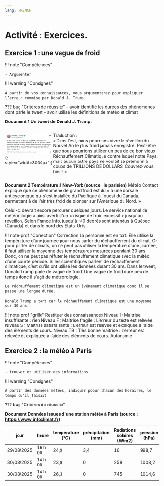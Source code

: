 ```yaml
---
lang: FRENCH
---
```



# Activité : Exercices.

<div markdown style="page-break-after: always;">
    
## Exercice 1 : une vague de froid
!!! note "Compétences"

    - Argumenter 

!!! warning "Consignes"

    À partir de vos connaissances, vous argumenterez pour expliquer l’erreur commise par Donald J. Trump.
    
??? bug "Critères de réussite"
    - avoir identifié les durées des phénomènes dont parle le tweet
    - avoir utilisé les définitions de météo et climat




**Document 1 Un tweet de Donald J. Trump.**

<div markdown style="display: flex; flex-direction:row" > 


![](Pictures/tweetTrump.png){: style="width:3000px";} 

Traduction :  
« Dans l’est, nous pourrions vivre le réveillon du Nouvel An le plus froid jamais enregistré. Peut-être que nous pourrions utiliser un peu de ce bon vieux Réchauffement Climatique contre lequel notre Pays, mais aucun autre pays ne voulait se prémunir à coups de TRILLIONS DE DOLLARS. Couvrez-vous bien ! »

</div>

**Document 2 Température à New-York (source : le parisien)**
Météo Contact explique que ce phénomène de grand froid est dû « à une dorsale anticyclonique qui s'est installée du Pacifique à l'ouest du Canada, permettant à de l'air très froid de plonger sur l'Amérique du Nord. »

Celui-ci devrait encore perdurer quelques jours. Le service national de météorologie a ainsi averti d'un « risque de froid excessif » jusqu'au réveillon. Selon France Info, jusqu'à -40 degrés sont attendus à Québec (Canada) et dans le nord des États-Unis.


!!! note-prof "Correction"
    Correction 
    La personne est en tort. Elle utilise la température d’une journée pour nous parler du réchauffement du climat. Or pour parler de climats, on ne peut pas utiliser la température d’une journée, il faut utiliser la moyenne des températures mesurées pendant 30 ans. Donc, on ne peut pas réfuter le réchauffement climatique avec la météo d’une courte période. Si les scientifiques parlent de réchauffement climatique, c’est qu’ils ont utilisé les données durant 30 ans.
    Dans le tweet, Donald Trump parle de vague de froid. Une vague de froid dure peu de temps donc il s'agit de météorologie.

    Le réchauffement climatique est un événement climatique donc il se passe une longue durée.

    Donald Trump a tort car le réchauffement climatique est une moyenne sur 30 ans.

!!! note-prof "grille"
    Restituer des connaissances
    Niveau I : Maitrise insuffisante : rien
    Niveau F : Maitrise fragile : L’erreur du texte est relevée.
    Niveau S : Maitrise satisfaisante : L’erreur est relevée et expliquée à l’aide des éléments de cours.
    Niveau TB : Très bonne maitrise : L’erreur est relevée et expliquée à l’aide des éléments de cours. Autonomie

</div>    

<div markdown style="page-break-after: always;">
    
## Exercice 2 : la météo à Paris

!!! note "Compétences"

    - trouver et utiliser des informations

!!! warning "Consignes"

    À partir des données météos, indiquer poour chacun des horaires, le temps qu'il faisait
    
??? bug "Critères de réussite"


**Document Données issues d'une station météo à Paris (source : https://www.infoclimat.fr)**

| jour | heure | température (°C) | précipitation (mm) | Radiations solaires (W/m2) | pression (hPa) | vent (km/h) |
|--|---|----|----|-----|----|-----|
| 29/08/2025 | 16 h 00 | 24,9 | 3,4 | 16 | 998,7 | 3,2 |
| 30/08/2025 | 14 h 00 | 23,9 | 0 | 258 | 1008,2 | 8 |
| 30/08/2025 | 14 h 00 | 26,3 | 0 | 745 | 1014,6 | 3,2 |

</div>
